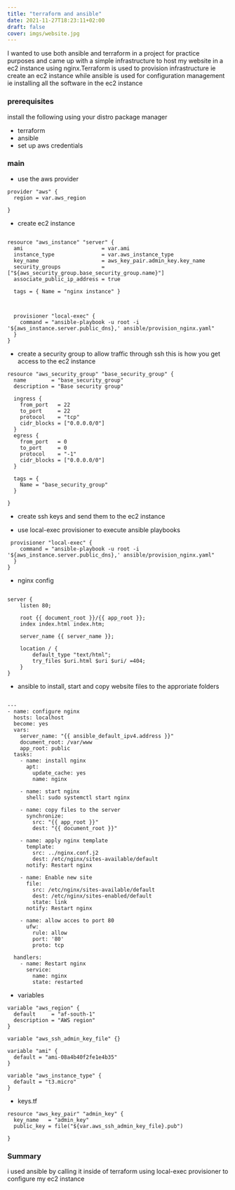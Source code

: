 ```yaml
---
title: "terraform and ansible"
date: 2021-11-27T18:23:11+02:00
draft: false
cover: imgs/website.jpg
---
```


I wanted to use both ansible and terraform in a project for practice purposes and came up with a simple infrastructure to host my website in a ec2 instance using nginx.Terraform is used to provision infrastructure ie create an ec2 instance while ansible is used for configuration management ie installing all the software in the ec2 instance 

### prerequisites
install the following using your distro package manager 
- terraform
- ansible
- set up aws credentials

### main

- use the aws provider

```
provider "aws" {
  region = var.aws_region

}

```

- create ec2 instance
```

resource "aws_instance" "server" {
  ami                         = var.ami
  instance_type               = var.aws_instance_type
  key_name                    = aws_key_pair.admin_key.key_name
  security_groups             = ["${aws_security_group.base_security_group.name}"]
  associate_public_ip_address = true

  tags = { Name = "nginx instance" }



  provisioner "local-exec" {
    command = "ansible-playbook -u root -i '${aws_instance.server.public_dns},' ansible/provision_nginx.yaml"
  }
}
```

- create a security group to allow traffic through ssh
this is how you get access to the ec2 instance
```
resource "aws_security_group" "base_security_group" {
  name        = "base_security_group"
  description = "Base security group"

  ingress {
    from_port   = 22
    to_port     = 22
    protocol    = "tcp"
    cidr_blocks = ["0.0.0.0/0"]
  }
  egress {
    from_port   = 0
    to_port     = 0
    protocol    = "-1"
    cidr_blocks = ["0.0.0.0/0"]
  }

  tags = {
    Name = "base_security_group"
  }

}
```

- create ssh keys and send them to the ec2 instance

- use local-exec provisioner to execute ansible playbooks
```
 provisioner "local-exec" {
    command = "ansible-playbook -u root -i '${aws_instance.server.public_dns},' ansible/provision_nginx.yaml"
  }
}
```

 - nginx config 

```

server {
    listen 80;

    root {{ document_root }}/{{ app_root }};
    index index.html index.htm;

    server_name {{ server_name }};

    location / {
        default_type "text/html";
        try_files $uri.html $uri $uri/ =404;
    }
}
```
- ansible to install, start and copy website files to the approriate folders

```

---
- name: configure nginx
  hosts: localhost
  become: yes
  vars:
    server_name: "{{ ansible_default_ipv4.address }}"
    document_root: /var/www
    app_root: public
  tasks:
    - name: install nginx
      apt:
        update_cache: yes
        name: nginx 

    - name: start nginx
      shell: sudo systemctl start nginx

    - name: copy files to the server
      synchronize:
        src: "{{ app_root }}"
        dest: "{{ document_root }}"

    - name: apply nginx template
      template:
        src: ../nginx.conf.j2
        dest: /etc/nginx/sites-available/default
      notify: Restart nginx

    - name: Enable new site
      file:
        src: /etc/nginx/sites-available/default
        dest: /etc/nginx/sites-enabled/default
        state: link
      notify: Restart nginx

    - name: allow acces to port 80
      ufw:
        rule: allow
        port: '80'
        proto: tcp

  handlers:
    - name: Restart nginx
      service:
        name: nginx
        state: restarted

```

 - variables 

```
variable "aws_region" {
  default     = "af-south-1"
  description = "AWS region"
}

variable "aws_ssh_admin_key_file" {}

variable "ami" {
  default = "ami-08a4b40f2fe1e4b35"
}

variable "aws_instance_type" {
  default = "t3.micro"
}

```
 - keys.tf 

```
resource "aws_key_pair" "admin_key" {
  key_name   = "admin_key"
  public_key = file("${var.aws_ssh_admin_key_file}.pub")

}

```
### Summary
i used ansible by calling it inside of terraform using local-exec provisioner to configure my ec2 instance


